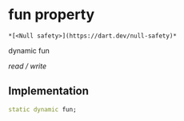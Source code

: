 


# fun property




    *[<Null safety>](https://dart.dev/null-safety)*


dynamic fun
  
_read / write_






## Implementation

```dart
static dynamic fun;


```







